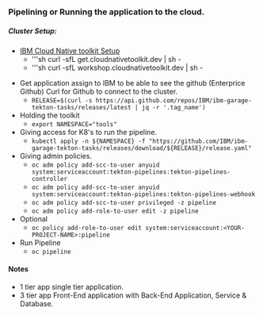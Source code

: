 ### Pipelining or Running the application to the cloud.
##### Cluster Setup:
- [IBM Cloud Native toolkit Setup ](https://cloudnativetoolkit.dev/resources/workshop/setup/)
    - '''sh curl -sfL get.cloudnativetoolkit.dev | sh -
    - '''sh curl -sfL workshop.cloudnativetoolkit.dev | sh - 
* Get application assign to IBM to be able to see the github (Enterprice Github) Curl for Github to connect to the cluster.
  - `RELEASE=$(curl -s https://api.github.com/repos/IBM/ibm-garage-tekton-tasks/releases/latest | jq -r '.tag_name')`
* Holding the toolkit
  - `export NAMESPACE="tools"`
* Giving access for K8's to run the pipeline.
  - `kubectl apply -n ${NAMESPACE} -f "https://github.com/IBM/ibm-garage-tekton-tasks/releases/download/${RELEASE}/release.yaml"`
* Giving admin policies.
  - `oc adm policy add-scc-to-user anyuid system:serviceaccount:tekton-pipelines:tekton-pipelines-controller`
  - `oc adm policy add-scc-to-user anyuid system:serviceaccount:tekton-pipelines:tekton-pipelines-webhook`
  - `oc adm policy add-scc-to-user privileged -z pipeline`
  - `oc adm policy add-role-to-user edit -z pipeline`
* Optional
  - `oc policy add-role-to-user edit system:serviceaccount:<YOUR-PROJECT-NAME>:pipeline`
* Run Pipeline
  - `oc pipeline`

#### Notes
* 1 tier app single tier application.
* 3 tier app Front-End application with Back-End Application, Service & Database.
